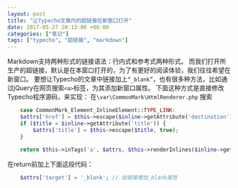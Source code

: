 ```yaml
---
layout: post
title: "让Typecho文章内的超链接在新窗口打开"
date: 2017-05-27 20:13:00 +08:00
categories: ["笔记"]
tags: ["typecho", "超链接", "markdown"]
---
```


Markdown支持两种形式的链接语法：行内式和参考式两种形式。
而我们打开所生产的超链接，默认是在本窗口打开的，为了有更好的阅读体验，我们往往希望在新窗口。
要想让Typecho的文章中链接加上`“_blank”`，也有很多种方法，比如通过jQuery在网页搜索`<a>`标签，为其添加新窗口属性。
下面这种方式是直接修改Typecho程序源码，来实现：
在`\var\CommonMark\HtmlRenderer.php` 搜索
```php
    case CommonMark_Element_InlineElement::TYPE_LINK:
    $attrs['href'] = $this->escape($inline->getAttribute('destination'), true);
    if ($title = $inline->getAttribute('title')) {
        $attrs['title'] = $this->escape($title, true);
    }
    
    return $this->inTags('a', $attrs, $this->renderInlines($inline->getAttribute('label')));
```
在return前加上下面这段代码：
```php
    $attrs['target'] = '_blank'; // 给链接增加_blank属性
```